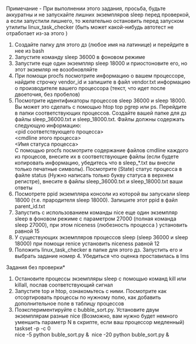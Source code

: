 Примечание - При выполнении этого задания, просьба, будьте аккуратны и не запускайте лишних экземпляров sleep перед проверкой, а если запустили лишнего, то желательно остановить перед запуском утилиты linux_task_checker (быть может какой-нибудь автотест не отработает из-за этого )


1. Создайте папку для этого дз (любое имя на латинице) и перейдите в нее из bash
2. Запустите команду sleep 36000 в фоновом режиме
3. Запустите еще один экземпляр sleep 18000 и приостоновите его, но этот экземляр не возобновляйте
4. При помощи procfs посмотрите информацию о вашем процессоре, найдите строчку vendor\_id и запишите в файл vendor.txt информацию о производителе вашего процессора (текст, что идет после двоеточия, без пробелов)
5. Посмотрите идентификаторы процессов sleep 36000 и sleep 18000. Вы может это сделать с помощью htop top pgrep или ps. Перейдите в папки соответствующих процессов. Создайте вашей папке для дз файлы sleep\_36000.txt и sleep\_18000.txt. Файлы должны содержать следующую информацию:  
<pid соответствующего процесса>  
<cmdline этого процесса>  
<Имя статуса процесса>  
С помощью procfs посмотрите содержание файлов cmdline каждого из процесов, внесите их в соответствующие файлы (если будете копировать информацию, убедитесь что в sleep\_\*.txt вы внесли только печатные символы). Посмотрите (State) статус процесса в файле status (Нужно написать только букву статуса в верхнем регистре), внесите в файлы sleep\_36000.txt и sleep\_18000.txt ваши ответы
6. Посмотрете ppid экземпляра консоли из которой вы запускали sleep 18000 (т.е. прародителя sleep 18000). Запишите этот ppid в файл parent\_id.txt
7. Запустить с использованием команды nice еще один экземпляр sleep в фоновом режиме с параметром 27000 (полная команда sleep 27000), при этом niceness (любезность процесса ) установить равной 15
8. У существующих экземпляров процессов sleep (sleep 36000 и sleep 18000) при помощи renice установить niceness равной 12
9. Положить linux\_task\_checker в папке для этого дз. Запустить его и выбрать задание номер 4. Убедиться что оценка проставилась в lms


Задания без проверки*


1. Остановите процессы экземпляры sleep с помощью команд kill или killall, послав соответствующий сигнал
2. Запустите top и htop, ознакомьтесь с ними. Посмотрите как отсортировать процессы по нужному полю, как добавить дополнительное поле в таблицу процессов
3. Поэкспериментируйте с bubble\_sort.py. Установите двум экземплярам разные nice (Возможно, вам нужно будет немного уменшить параметр N в скрипте, если ваш процессор медленный)  
taskset -p -c 0 <pid of your current bash>  
nice -5 python buble_sort.py &  nice -20 python buble_sort.py &

